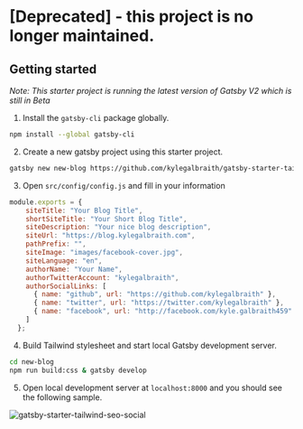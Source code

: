 # [Deprecated] - this project is no longer maintained.

## Getting started
*Note: This starter project is running the latest version of Gatsby V2 which is still in Beta*
1. Install the `gatsby-cli` package globally.
```bash
npm install --global gatsby-cli
```
2. Create a new gatsby project using this starter project.
```bash
gatsby new new-blog https://github.com/kylegalbraith/gatsby-starter-tailwind-seo-social
```
3. Open `src/config/config.js` and fill in your information
```javascript
module.exports = {
    siteTitle: "Your Blog Title",
    shortSiteTitle: "Your Short Blog Title",
    siteDescription: "Your nice blog description",
    siteUrl: "https://blog.kylegalbraith.com",
    pathPrefix: "",
    siteImage: "images/facebook-cover.jpg",
    siteLanguage: "en",
    authorName: "Your Name",
    authorTwitterAccount: "kylegalbraith",
    authorSocialLinks: [
      { name: "github", url: "https://github.com/kylegalbraith" },
      { name: "twitter", url: "https://twitter.com/kylegalbraith" },
      { name: "facebook", url: "http://facebook.com/kyle.galbraith459" }
    ]
  };
```
4. Build Tailwind stylesheet and start local Gatsby development server.
```bash
cd new-blog
npm run build:css & gatsby develop
```
5. Open local development server at `localhost:8000` and you should see the following sample.

![gatsby-starter-tailwind-seo-social](https://raw.githubusercontent.com/kylegalbraith/gatsby-starter-tailwind-seo-social/master/gatsby-starter-running.PNG)

